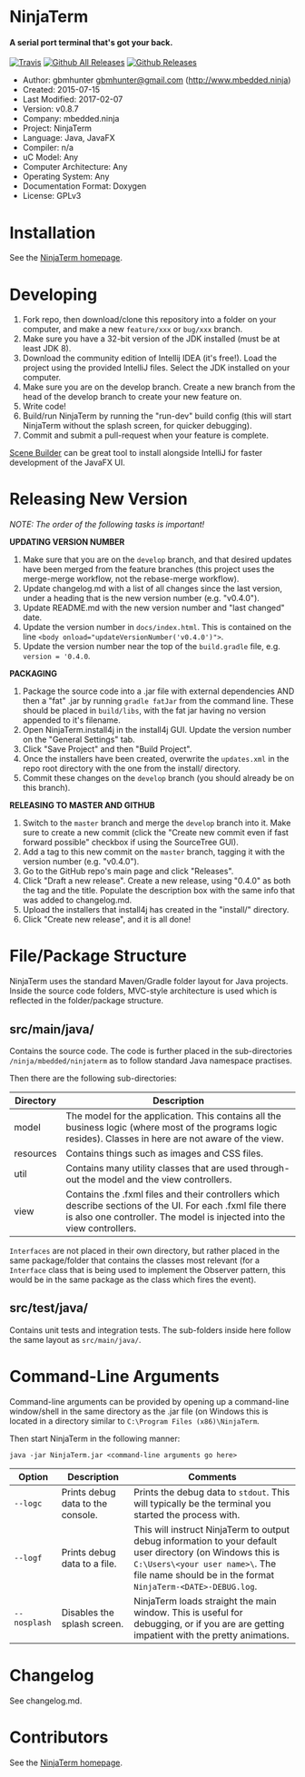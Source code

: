 
NinjaTerm
=========

#### A serial port terminal that's got your back.

[![Travis](https://img.shields.io/travis/mbedded-ninja/NinjaTerm.svg)](https://travis-ci.org/mbedded-ninja/NinjaTerm) [![Github All Releases](https://img.shields.io/github/downloads/mbedded-ninja/NinjaTerm/total.svg)](http://mbedded-ninja.github.io/NinjaTerm/) [![Github Releases](https://img.shields.io/github/downloads/mbedded-ninja/NinjaTerm/latest/total.svg)](http://mbedded-ninja.github.io/NinjaTerm/)

- Author: gbmhunter <gbmhunter@gmail.com> (http://www.mbedded.ninja)
- Created: 2015-07-15
- Last Modified: 2017-02-07
- Version: v0.8.7
- Company: mbedded.ninja
- Project: NinjaTerm
- Language: Java, JavaFX
- Compiler: n/a
- uC Model: Any
- Computer Architecture: Any
- Operating System: Any
- Documentation Format: Doxygen
- License: GPLv3


Installation
============

See the [NinjaTerm homepage](http://mbedded-ninja.github.io/NinjaTerm/).

Developing
==========

1. Fork repo, then download/clone this repository into a folder on your computer, and make a new `feature/xxx` or `bug/xxx` branch.
2. Make sure you have a 32-bit version of the JDK installed (must be at least JDK 8).
3. Download the community edition of Intellij IDEA (it's free!). Load the project using the provided IntelliJ files. Select the JDK installed on your computer.
5. Make sure you are on the develop branch. Create a new branch from the head of the develop branch to create your new feature on.
6. Write code!
7. Build/run NinjaTerm by running the "run-dev" build config (this will start NinjaTerm without the splash screen, for quicker debugging).
7. Commit and submit a pull-request when your feature is complete.

[Scene Builder](http://gluonhq.com/labs/scene-builder/) can be great tool to install alongside IntelliJ for faster development of the JavaFX UI.

Releasing New Version
=====================

*NOTE: The order of the following tasks is important!*

**UPDATING VERSION NUMBER**

1. Make sure that you are on the `develop` branch, and that desired updates have been merged from the feature branches (this project uses the merge-merge workflow, not the rebase-merge workflow).
1. Update changelog.md with a list of all changes since the last version, under a heading that is the new version number (e.g. "v0.4.0").
1. Update README.md with the new version number and "last changed" date.
1. Update the version number in `docs/index.html`. This is contained on the line `<body onload="updateVersionNumber('v0.4.0')">`.
1. Update the version number near the top of the `build.gradle` file, e.g. `version = '0.4.0`.

**PACKAGING**

1. Package the source code into a .jar file with external dependencies AND then a "fat" .jar by running `gradle fatJar` from the command line. These should be placed in `build/libs`, with the fat jar having no version appended to it's filename.
1. Open NinjaTerm.install4j in the install4j GUI. Update the version number on the "General Settings" tab.
1. Click "Save Project" and then "Build Project".
1. Once the installers have been created, overwrite the `updates.xml` in the repo root directory with the one from the install/ directory.
1. Commit these changes on the `develop` branch (you should already be on this branch).

**RELEASING TO MASTER AND GITHUB**

1. Switch to the `master` branch and merge the `develop` branch into it. Make sure to create a new commit (click the "Create new commit even if fast forward possible" checkbox if using the SourceTree GUI).
1. Add a tag to this new commit on the `master` branch, tagging it with the version number (e.g. "v0.4.0").
1. Go to the GitHub repo's main page and click "Releases".
1. Click "Draft a new release". Create a new release, using "0.4.0" as both the tag and the title. Populate the description box with the same info that was added to changelog.md.
1. Upload the installers that install4j has created in the "install/" directory.
1. Click "Create new release", and it is all done!
 

File/Package Structure 
======================

NinjaTerm uses the standard Maven/Gradle folder layout for Java projects. Inside the source code folders, MVC-style architecture is used which is reflected in the folder/package structure.

src/main/java/
--------------

Contains the source code. The code is further placed in the sub-directories `/ninja/mbedded/ninjaterm` as to follow standard Java namespace practises.

Then there are the following sub-directories:

| Directory    | Description                                                                                                                 |
| ------------ | --------------------------------------------------------------------------------------------------------------------------- |
| model        | The model for the application. This contains all the business logic (where most of the programs logic resides). Classes in here are not aware of the view.            |                               |
| resources    | Contains things such as images and CSS files.                                                                               |
| util         | Contains many utility classes that are used through-out the model and the view controllers.                                                |
| view         | Contains the .fxml files and their controllers which describe sections of the UI. For each .fxml file there is also one controller. The model is injected into the view controllers.  |

`Interfaces` are not placed in their own directory, but rather placed in the same package/folder that contains the classes most relevant (for a `Interface` class that is being used to implement the Observer pattern, this would be in the same package as the class which fires the event).

src/test/java/
--------------

Contains unit tests and integration tests. The sub-folders inside here follow the same layout as `src/main/java/`.

Command-Line Arguments
======================

Command-line arguments can be provided by opening up a command-line window/shell in the same directory as the .jar file (on Windows this is located in a directory similar to `C:\Program Files (x86)\NinjaTerm`.

Then start NinjaTerm in the following manner:

`java -jar NinjaTerm.jar <command-line arguments go here>`

| Option       | Description                             | Comments                                 |
|--------------|-----------------------------------------|------------------------------------------|
| `--logc`     | Prints debug data to the console.       | Prints the debug data to `stdout`. This will typically be the terminal you started the process with. |
| `--logf`     | Prints debug data to a file.            | This will instruct NinjaTerm to output debug information to your default user directory (on Windows this is `C:\Users\<your user name>\`. The file name should be in the format `NinjaTerm-<DATE>-DEBUG.log`. |
| `--nosplash` | Disables the splash screen.             | NinjaTerm loads straight the main window. This is useful for debugging, or if you are are getting impatient with the pretty animations. |

Changelog
=========

See changelog.md.

Contributors
============

See the [NinjaTerm homepage](http://mbedded-ninja.github.io/NinjaTerm/).